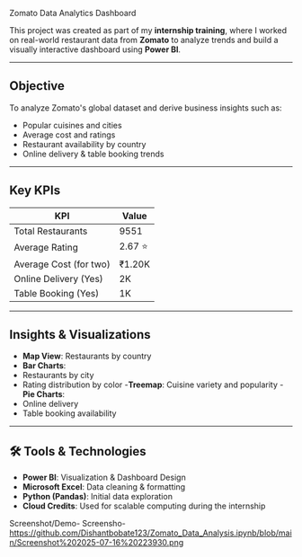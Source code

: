  Zomato Data Analytics Dashboard

This project was created as part of my **internship training**, where I worked on real-world restaurant data from **Zomato** to analyze trends and build a visually interactive dashboard using **Power BI**.

---

## Objective

To analyze Zomato's global dataset and derive business insights such as:
- Popular cuisines and cities
- Average cost and ratings
- Restaurant availability by country
- Online delivery & table booking trends

---

## Key KPIs

| KPI                     | Value   |
|------------------------|---------|
| Total Restaurants      | 9551    |
| Average Rating         | 2.67 ⭐  |
| Average Cost (for two) | ₹1.20K  |
| Online Delivery (Yes)  | 2K      |
| Table Booking (Yes)    | 1K      |

---

##  Insights & Visualizations

-  **Map View**: Restaurants by country
-  **Bar Charts**: 
- Restaurants by city
- Rating distribution by color
-**Treemap**: Cuisine variety and popularity
-**Pie Charts**: 
- Online delivery
- Table booking availability

---

## 🛠️ Tools & Technologies

- **Power BI**: Visualization & Dashboard Design  
- **Microsoft Excel**: Data cleaning & formatting  
- **Python (Pandas)**: Initial data exploration  
- **Cloud Credits**: Used for scalable computing during the internship


Screenshot/Demo- Screensho- https://github.com/Dishantbobate123/Zomato_Data_Analysis.ipynb/blob/main/Screenshot%202025-07-16%20223930.png



